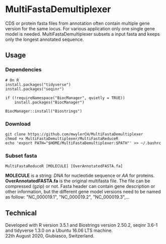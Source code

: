 # MultiFastaDemultiplexer

CDS or protein fasta files from annotation often contain multiple gene version for the same locus. For various application only one single gene model is needed. MultiFastaDemultiplexer subsets a input fasta and keeps only the longest annotated sequence.

Usage
---------------

### Dependencies 
```
# On R
install.packages("tidyverse")
install.packages("seqinr")

if (!requireNamespace("BiocManager", quietly = TRUE))
    install.packages("BiocManager")

BiocManager::install("Biostrings")
```


### Download
```
git clone https://github.com/mwylerCH/MultiFastaDemultiplexer
chmod +x MultiFastaDemultiplexer/MultiFastaReduceR
echo 'export PATH="$HOME/MultiFastaDemultiplexer:$PATH"' >> ~/.bashrc
```

### Subset fasta
```
MultiFastaReduceR [MOLECULE] [OverAnnotatedFASTA.fa]
```
**MOLECULE** is a string: *DNA* for nucleotide sequence or *AA* for proteins.    
**OverAnnotatedFASTA.fa** is the original multifasta file. The file can be compressed (gzip) or not. Fasta header can contain gene description or other information, but the different gene model versions need to be named as follow: "NC_000019.1", "NC_000019.2", "NC_000019.3",...

Technical
---------------
Developed with R version 3.5.1 and Biostrings version 2.50.2, seqinr 3.6-1 and tidyverse 1.3.0 on a Ubuntu 16.06 LTS machine.      
22th August 2020, Giubiasco, Switzerland.
